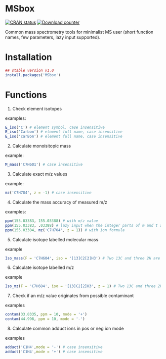 # MSbox

[![CRAN status](http://www.r-pkg.org/badges/version/MSbox)](https://cran.r-project.org/package=MSbox) [![Download counter](http://cranlogs.r-pkg.org/badges/MSbox)](https://cran.r-project.org/package=MSbox)

Common mass spectrometry tools for minimalist MS user (short function names, few parameters, lazy input supported).

# Installation 

```r
## stable version v1.0
install.packages('MSbox')
```

# Functions

1. Check element isotopes

examples:

```r
E_iso('C') # element symbol, case insensitive
E_iso('Carbon') # element full name, case insensitive
E_iso('carBon') # element full name, case insensitive
```

2. Calculate monoisitopic mass

example:

```r
M_mass('C7H6O1') # case insensitive
```

3. Calculate exact m/z values

example:

```r
mz('C7H7O4', z = -1) # case insensitive
```

4. Calculate the mass accuracy of measured m/z

examples:

```r
ppm(155.03383, 155.03388) # with m/z value
ppm(155.03383, .03388) # lazy input when the integer parts of m and t are the same
ppm(155.03384, mz('C7H7O4', z = 1)) # with ion formula
```

5. Calculate isotope labelled molecular mass

example

```r
Iso_mass(F = 'C7H6O4', iso = '[13]C2[2]H3') # Two 13C and three 2H are labled
```

6. Calculate isotope labelled m/z

example

```r
Iso_mz(F = 'C7H6O4', iso = '[13]C2[2]H3', z = 1) # Two 13C and three 2H are labled
```

7. Check if an m/z value originates from possible contaminant

examples

```r
contam(33.0335, ppm = 10, mode = '+')
contam(44.998, ppm = 10, mode = '-')
```

8. Calculate common adduct ions in pos or neg ion mode

examples

```r
adduct('C1H4',mode = '-') # case insensitive
adduct('C1H4',mode = '+') # case insensitive
```
